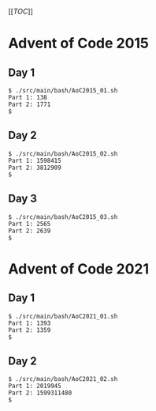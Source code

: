 [[_TOC_]]

# Advent of Code 2015

## Day 1

```console
$ ./src/main/bash/AoC2015_01.sh
Part 1: 138
Part 2: 1771
$
```

## Day 2

```console
$ ./src/main/bash/AoC2015_02.sh
Part 1: 1598415
Part 2: 3812909
$
```

## Day 3

```console
$ ./src/main/bash/AoC2015_03.sh
Part 1: 2565
Part 2: 2639
$
```

# Advent of Code 2021

## Day 1

```console
$ ./src/main/bash/AoC2021_01.sh
Part 1: 1393
Part 2: 1359
$
```

## Day 2

```console
$ ./src/main/bash/AoC2021_02.sh
Part 1: 2019945
Part 2: 1599311480
$
```
